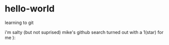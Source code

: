 # hello-world
learning to git 

i'm salty (but not suprised) mike's github search turned out with a 1(star) for me ): 

